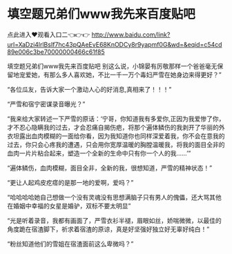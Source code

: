 # 填空题兄弟们www我先来百度贴吧

点此进入♥观看入口二👈👉👉 http://www.baidu.com/link?url=XaDzi4lrlBsIf7hc43pQAeEvE68KnODCy8r9yapmf0G&wd=&eqid=c54cd89e006c3be70000000466c61f85

填空题兄弟们www我先来百度贴吧
别这么说，小锦晏有厉敬那样一个爸爸毫无保留地宠爱她，有那么多人喜欢她，不比一千一万个毒妇严雪在她身边来得更好？”

“各位瓜友，告诉大家一个激动人心的好消息,真相来了！！！”

“严雪和宿宁密谋录音曝光？”

“我来给大家转述一下严雪的原话：‘宁哥，你知道我有多爱你,正因为我爱惨了你，才不忍心隐瞒我的过去，才会忍痛自揭伤疤，将那个遍体鳞伤的我剥开了华丽的外衣坦露出血肉模糊的一面给你看，因为我知道你也同样深爱着我，你不会在意我的过去，你只会心疼我的遭遇，只会用你宽厚温暖的胸膛温暖我，将我的面目全非的血肉一片片粘合起来，塑造一个全新的生命中只有你一个人的我……’”

“遍体鳞伤，血肉模糊，面目全非，全新的我，很想知道，严雪的精神状态！”

“更让人起鸡皮疙瘩的是那一地的爱啊，爱吗？”

“哈哈哈哈她自己想做一个没有灵魂没有思想满脑子只有男人的傀儡，还大骂其他在婚姻中幸福的女星是婚驴，双标不要太明显”

“光是听着录音，我都有画面了，严雪衣衫半褪，眉眼如丝，娇喘微微，以最佳的角度跪在宿渣脚下，祈求着宿渣的原谅，真是好坚强好独立好无辜好纯白！”

“粉丝知道他们的雪姐在宿渣面前这么卑微吗？”
